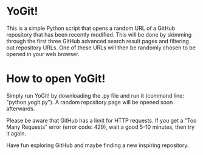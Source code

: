 # YoGit!
This is a simple Python script that opens a random URL of a GitHub repository that has been recently modified. This will be done by skimming through the first three GitHub advanced search result pages and filtering out repository URLs. One of these URLs will then be randomly chosen to be opened in your web browser.

# How to open YoGit!
Simply run YoGit! by downloading the .py file and run it (command line: "python yogit.py"). A random repository page will be opened soon afterwards.

Please be aware that GitHub has a limit for HTTP requests. If you get a "Too Many Requests" error (error code: 429), wait a good 5-10 minutes, then try it again.



Have fun exploring GitHub and maybe finding a new inspiring repository.
